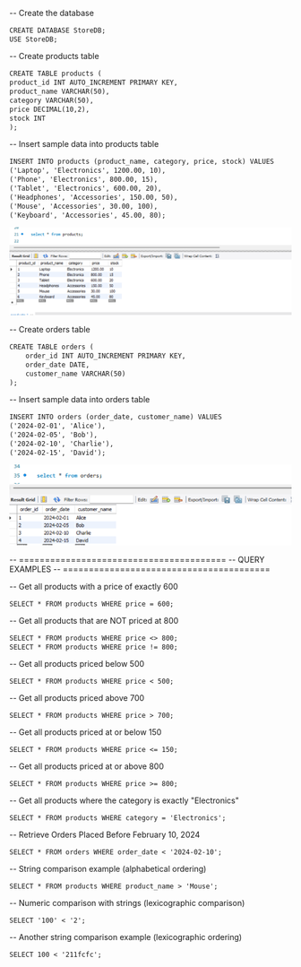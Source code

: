 
-- Create the database

    CREATE DATABASE StoreDB;
    USE StoreDB;

-- Create products table

    CREATE TABLE products (
    product_id INT AUTO_INCREMENT PRIMARY KEY,
    product_name VARCHAR(50),
    category VARCHAR(50),
    price DECIMAL(10,2),
    stock INT
    );

-- Insert sample data into products table

    INSERT INTO products (product_name, category, price, stock) VALUES
    ('Laptop', 'Electronics', 1200.00, 10),
    ('Phone', 'Electronics', 800.00, 15),
    ('Tablet', 'Electronics', 600.00, 20),
    ('Headphones', 'Accessories', 150.00, 50),
    ('Mouse', 'Accessories', 30.00, 100),
    ('Keyboard', 'Accessories', 45.00, 80);

![img.png](img.png)


-- Create orders table

    CREATE TABLE orders (
        order_id INT AUTO_INCREMENT PRIMARY KEY,
        order_date DATE,
        customer_name VARCHAR(50)
    );

-- Insert sample data into orders table

    INSERT INTO orders (order_date, customer_name) VALUES
    ('2024-02-01', 'Alice'),
    ('2024-02-05', 'Bob'),
    ('2024-02-10', 'Charlie'),
    ('2024-02-15', 'David');

 ![img_1.png](img_1.png)


-- ========================================
-- QUERY EXAMPLES
-- ========================================

-- Get all products with a price of exactly 600

    SELECT * FROM products WHERE price = 600;

-- Get all products that are NOT priced at 800

    SELECT * FROM products WHERE price <> 800;
    SELECT * FROM products WHERE price != 800;

-- Get all products priced below 500

    SELECT * FROM products WHERE price < 500;

-- Get all products priced above 700
    
    SELECT * FROM products WHERE price > 700;

-- Get all products priced at or below 150

    SELECT * FROM products WHERE price <= 150;

-- Get all products priced at or above 800
    
    SELECT * FROM products WHERE price >= 800;

-- Get all products where the category is exactly "Electronics"

    SELECT * FROM products WHERE category = 'Electronics';

-- Retrieve Orders Placed Before February 10, 2024

    SELECT * FROM orders WHERE order_date < '2024-02-10';

-- String comparison example (alphabetical ordering)

    SELECT * FROM products WHERE product_name > 'Mouse';

-- Numeric comparison with strings (lexicographic comparison)

    SELECT '100' < '2';

-- Another string comparison example (lexicographic ordering)
    
    SELECT 100 < '211fcfc';